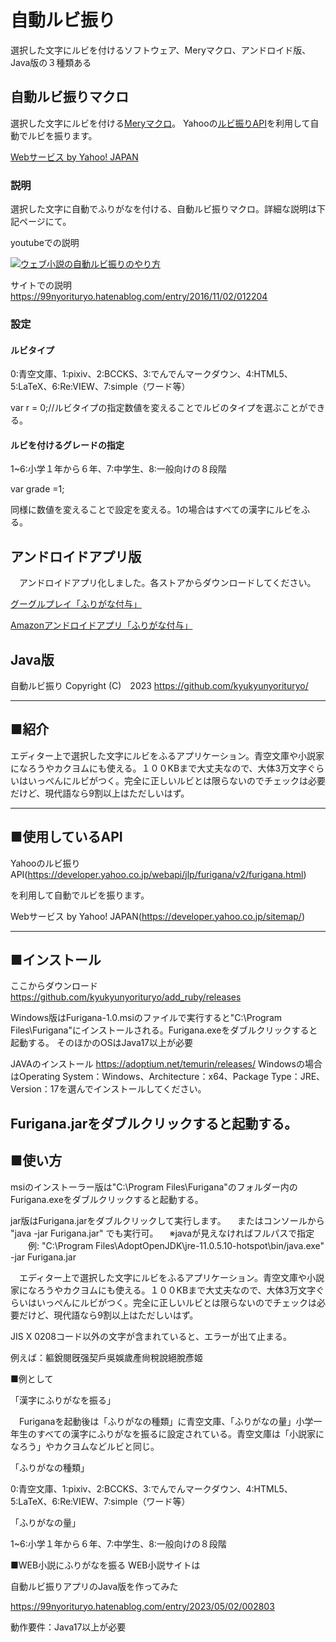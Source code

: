 # 自動ルビ振り
選択した文字にルビを付けるソフトウェア、Meryマクロ、アンドロイド版、Java版の３種類ある

## 自動ルビ振りマクロ

選択した文字にルビを付ける[Meryマクロ](https://www.haijin-boys.com/wiki/)。
Yahooの[ルビ振りAPI](https://developer.yahoo.co.jp/webapi/jlp/furigana/v2/furigana.html)を利用して自動でルビを振ります。

[Webサービス by Yahoo! JAPAN](https://developer.yahoo.co.jp/sitemap/)



###  説明


選択した文字に自動でふりがなを付ける、自動ルビ振りマクロ。詳細な説明は下記ページにて。

youtubeでの説明

[![ウェブ小説の自動ルビ振りのやり方](http://img.youtube.com/vi/G1RC-Xbu-qg/0.jpg)](https://www.youtube.com/watch?v=G1RC-Xbu-qg)

サイトでの説明
https://99nyorituryo.hatenablog.com/entry/2016/11/02/012204

###  設定
####  ルビタイプ
 
0:青空文庫、1:pixiv、2:BCCKS、3:でんでんマークダウン、4:HTML5、5:LaTeX、6:Re:VIEW、7:simple（ワード等）

var r = 0;//ルビタイプの指定数値を変えることでルビのタイプを選ぶことができる。

#### ルビを付けるグレードの指定
1~6:小学１年から６年、7:中学生、8:一般向けの８段階

var grade =1;

同様に数値を変えることで設定を変える。1の場合はすべての漢字にルビをふる。

## アンドロイドアプリ版
　アンドロイドアプリ化しました。各ストアからダウンロードしてください。
 
[グーグルプレイ「ふりがな付与」](https://play.google.com/store/apps/details?id=com.websarva.wings.android.frigana)

[Amazonアンドロイドアプリ「ふりがな付与」](https://www.amazon.co.jp/exec/obidos/ASIN/B07TBFT3BG/99hatena-22/)
## Java版
自動ルビ振り
Copyright (C)　2023 https://github.com/kyukyunyorituryo/

-----------------------------------------------------------------------------------------
■紹介
-----------------------------------------------------------------------------------------
エディター上で選択した文字にルビをふるアプリケーション。青空文庫や小説家になろうやカクヨムにも使える。１００KBまで大丈夫なので、大体3万文字ぐらいはいっぺんにルビがつく。完全に正しいルビとは限らないのでチェックは必要だけど、現代語なら9割以上はただしいはず。


-----------------------------------------------------------------------------------------
■使用しているAPI
-----------------------------------------------------------------------------------------


Yahooのルビ振りAPI(https://developer.yahoo.co.jp/webapi/jlp/furigana/v2/furigana.html)

を利用して自動でルビを振ります。

Webサービス by Yahoo! JAPAN(https://developer.yahoo.co.jp/sitemap/)


-----------------------------------------------------------------------------------------
■インストール
-----------------------------------------------------------------------------------------
ここからダウンロード
https://github.com/kyukyunyorituryo/add_ruby/releases

Windows版はFurigana-1.0.msiのファイルで実行すると"C:\Program Files\Furigana"にインストールされる。Furigana.exeをダブルクリックすると起動する。
そのほかのOSはJava17以上が必要

JAVAのインストール
https://adoptium.net/temurin/releases/
Windowsの場合はOperating System：Windows、Architecture：x64、Package Type：JRE、Version：17を選んでインストールしてください。

Furigana.jarをダブルクリックすると起動する。
-----------------------------------------------------------------------------------------
■使い方
-----------------------------------------------------------------------------------------


msiのインストーラー版は"C:\Program Files\Furigana"のフォルダー内のFurigana.exeをダブルクリックすると起動する。

jar版はFurigana.jarをダブルクリックして実行します。 　またはコンソールから "java -jar Furigana.jar" でも実行可。 　※javaが見えなければフルパスで指定 　　例: "C:\Program Files\AdoptOpenJDK\jre-11.0.5.10-hotspot\bin/java.exe" -jar Furigana.jar




　エディター上で選択した文字にルビをふるアプリケーション。青空文庫や小説家になろうやカクヨムにも使える。１００KBまで大丈夫なので、大体3万文字ぐらいはいっぺんにルビがつく。完全に正しいルビとは限らないのでチェックは必要だけど、現代語なら9割以上はただしいはず。

JIS X 0208コード以外の文字が含まれていると、エラーが出て止まる。

例えば：軀銳閱旣强契戶吳娛歲產尙稅說絕脫彥姬

■例として

「漢字にふりがなを振る」

　Furiganaを起動後は「ふりがなの種類」に青空文庫、「ふりがなの量」小学一年生のすべての漢字にふりがなを振るに設定されている。青空文庫は「小説家になろう」やカクヨムなどルビと同じ。

「ふりがなの種類」

0:青空文庫、1:pixiv、2:BCCKS、3:でんでんマークダウン、4:HTML5、5:LaTeX、6:Re:VIEW、7:simple（ワード等）

「ふりがなの量」

1~6:小学１年から６年、7:中学生、8:一般向けの８段階




■WEB小説にふりがなを振る
WEB小説サイトは


自動ルビ振りアプリのJava版を作ってみた


https://99nyorituryo.hatenablog.com/entry/2023/05/02/002803



動作要件：Java17以上が必要
